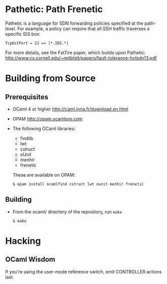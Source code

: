 Pathetic: Path Frenetic
================================

Pathetic is a language for SDN forwarding policies specified at the path-level. For example, a policy can require that all SSH traffic traverses a specific IDS box:

```TcpDstPort = 22 => [*.IDS.*]```

For more details, see the FatTire paper, which builds upon Pathetic: <http://www.cs.cornell.edu/~reitblatt/papers/fault-tolerance-hotsdn13.pdf>

Building from Source
====================

Prerequisites
-------------

- OCaml 4 or higher <http://caml.inria.fr/download.en.html>

- OPAM <http://opam.ocamlpro.com>

- The following OCaml libraries:

  - findlib
  - lwt
  - cstruct 
  - oUnit
  - menhir
  - frenetic

  These are available on OPAM:

  ```
  $ opam install ocamlfind cstruct lwt ounit menhir frenetic
  ```

Building
--------

- From the ocaml/ directory of the repository, run `make`

  ```
  $ make
  ```

Hacking
=======

OCaml Wisdom
------------

If you're using the user-mode reference switch, emit CONTROLLER actions last.

